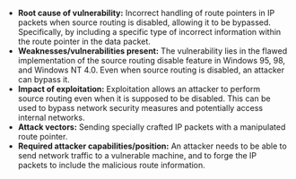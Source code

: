 - **Root cause of vulnerability:** Incorrect handling of route pointers in IP packets when source routing is disabled, allowing it to be bypassed. Specifically, by including a specific type of incorrect information within the route pointer in the data packet.
- **Weaknesses/vulnerabilities present:** The vulnerability lies in the flawed implementation of the source routing disable feature in Windows 95, 98, and Windows NT 4.0. Even when source routing is disabled, an attacker can bypass it.
- **Impact of exploitation:**  Exploitation allows an attacker to perform source routing even when it is supposed to be disabled. This can be used to bypass network security measures and potentially access internal networks.
- **Attack vectors:** Sending specially crafted IP packets with a manipulated route pointer.
- **Required attacker capabilities/position:** An attacker needs to be able to send network traffic to a vulnerable machine, and to forge the IP packets to include the malicious route information.